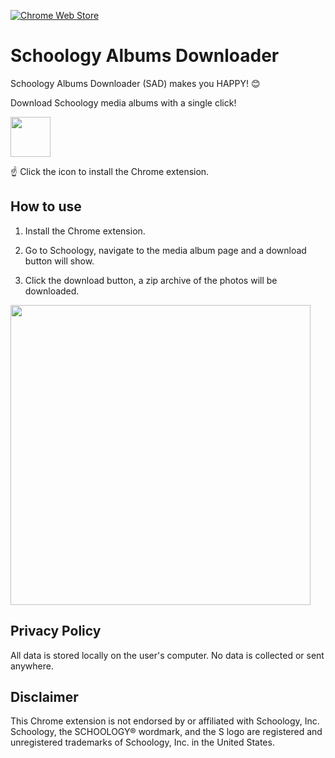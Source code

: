 [![Chrome Web Store](https://img.shields.io/chrome-web-store/v/jgcfadnggfgjacphnaljlelcgaompkni?color=success&style=flat-square)](https://chrome.google.com/webstore/detail/schoology-albums-downloader/jgcfadnggfgjacphnaljlelcgaompkni?hl=en)

# Schoology Albums Downloader

Schoology Albums Downloader (SAD) makes you HAPPY! 😊

Download Schoology media albums with a single click!

[<img src="https://user-images.githubusercontent.com/1180083/187444039-30a2193b-3393-42e1-ad68-79753711a7b0.png" width=64>](https://chrome.google.com/webstore/detail/schoology-albums-downloader/jgcfadnggfgjacphnaljlelcgaompkni?hl=en)

☝️ Click the icon to install the Chrome extension.

## How to use

1. Install the Chrome extension.

2. Go to Schoology, navigate to the media album page and a download button will show.

3. Click the download button, a zip archive of the photos will be downloaded.

<img src="https://user-images.githubusercontent.com/1180083/187604591-d91b4c8b-0c51-476f-9abf-ac5dd7482375.gif" width='480px'/>

## Privacy Policy

All data is stored locally on the user's computer. No data is collected or sent anywhere.

## Disclaimer

This Chrome extension is not endorsed by or affiliated with Schoology, Inc. Schoology, the SCHOOLOGY® wordmark, and the S logo are registered and unregistered trademarks of Schoology, Inc. in the United States.
